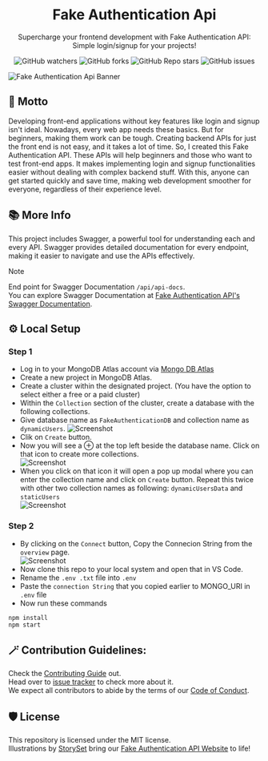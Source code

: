 <h1 align="center" id="title">Fake Authentication Api</h1>
<p align="center" id="description">Supercharge your frontend development with Fake Authentication API: Simple login/signup for your projects!</p>

<div align="center"> 

![GitHub watchers](https://img.shields.io/github/watchers/rakshixh/FakeAuthentication-API?label=Number%20of%20Watchers&style=flat&labelColor=purple&color=blue)
![GitHub forks](https://img.shields.io/github/forks/rakshixh/FakeAuthentication-API?label=Number%20of%20Forks&style=flat&labelColor=purple&color=blue)
![GitHub Repo stars](https://img.shields.io/github/stars/rakshixh/FakeAuthentication-API?style=flat&label=Number%20of%20Stars&labelColor=purple&color=blue)
![GitHub issues](https://img.shields.io/github/issues/rakshixh/FakeAuthentication-API?label=Number%20of%20Issues&labelColor=purple&color=blue)

</div>

![Fake Authentication Api Banner](https://github.com/rakshixh/FakeAuthentication-API/assets/83587918/269168d2-6d7e-437e-967c-5382a648c001)

<h2>👾 Motto</h2>
<p>Developing front-end applications without key features like login and signup isn't ideal. Nowadays, every web app needs these basics. But for beginners, making them work can be tough. Creating backend APIs for just the front end is not easy, and it takes a lot of time. So, I created this Fake Authentication API. These APIs will help beginners and those who want to test front-end apps. It makes implementing login and signup functionalities easier without dealing with complex backend stuff. With this, anyone can get started quickly and save time, making web development smoother for everyone, regardless of their experience level.</p>

<h2>📚 More Info </h2>

This project includes Swagger, a powerful tool for understanding each and every API. Swagger provides detailed documentation for every endpoint, making it easier to navigate and use the APIs effectively.

> [!NOTE]
> End point for Swagger Documentation `/api/api-docs`.<br>
> You can explore Swagger Documentation at [Fake Authentication API's Swagger Documentation](https://fakeauthentication-api.onrender.com/api/api-docs/).

<h2>⚙️ Local Setup</h2>

### Step 1
- Log in to your MongoDB Atlas account via [Mongo DB Atlas](https://account.mongodb.com/account/login)
- Create a new project in MongoDB Atlas.
- Create a cluster within the designated project. (You have the option to select either a free or a paid cluster)
- Within the `Collection` section of the cluster, create a database with the following collections.
- Give database name as `FakeAuthenticationDB` and collection name as `dynamicUsers`.
 ![Screenshot](https://github.com/rakshixh/FakeAuthentication-API/assets/83587918/d30e7957-b36d-482b-aad8-70b0e6e1c154)
- Clik on `Create` button.
- Now you will see a &#8853; at the top left beside the database name. Click on that icon to create more collections. <br>
 ![Screenshot](https://github.com/rakshixh/FakeAuthentication-API/assets/83587918/bba0179c-b792-41c8-b1dc-ea37a3fca4eb)
- When you click on that icon it will open a pop up modal where you can enter the collection name and click on `Create` button. Repeat this twice with other two collection names as following: `dynamicUsersData` and `staticUsers` <br>
 ![Screenshot](https://github.com/rakshixh/FakeAuthentication-API/assets/83587918/d7896be3-27cc-4f87-89f3-e53cdf6ddc6e)

### Step 2
- By clicking on the `Connect` button, Copy the Connecion String from the `overview` page. <br>
![Screenshot](https://github.com/rakshixh/FakeAuthentication-API/assets/83587918/40fd3c4d-04ef-4aae-9692-10d83058844a)
- Now clone this repo to your local system and open that in VS Code.
- Rename the `.env .txt` file into `.env`
- Paste the `connection String` that you copied earlier to MONGO_URI in `.env` file
- Now run these commands
```
npm install
npm start
```

<h2>🪄 Contribution Guidelines:</h2>

Check the [Contributing Guide](https://github.com/rakshixh/FakeAuthentication-API/blob/main/.github/CONTRIBUTING.md) out. <br>
Head over to [issue tracker](https://github.com/rakshixh/FakeAuthentication-API/issues) to check more about it. <br>
We expect all contributors to abide by the terms of our [Code of Conduct](https://github.com/rakshixh/FakeAuthentication-API/blob/main/.github/CODE_OF_CONDUCT.md).

<h2>🛡️ License</h2>

This repository is licensed under the MIT license.<br>
Illustrations by [StorySet](https://storyset.com/data) bring our [Fake Authentication API Website](https://fakeauthentication-api.onrender.com/) to life!
